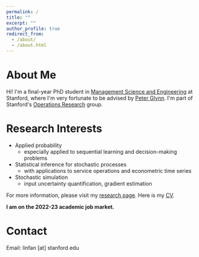 ```yaml
---
permalink: /
title: ""
excerpt: ""
author_profile: true
redirect_from: 
  - /about/
  - /about.html
---
```


About Me
======
Hi! I'm a final-year PhD student in [Management Science and Engineering](https://msande.stanford.edu/) at Stanford, where I'm very fortunate to be advised by [Peter Glynn](https://web.stanford.edu/~glynn/). I'm part of Stanford's [Operations Research](https://or.stanford.edu/) group.
    
Research Interests
======
- Applied probability
  - especially applied to sequential learning and decision-making problems
- Statistical inference for stochastic processes
  - with applications to service operations and econometric time series
- Stochastic simulation
  - input uncertainty quantification, gradient estimation

For more information, please visit my [research page](https://linfanf.github.io/research/). Here is my [CV](https://linfanf.github.io/files/LinFan_CV_August2022.pdf).
     
**I am on the 2022-23 academic job market.**   
  
Contact
======
Email: linfan [at] stanford.edu



